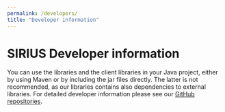```yaml
---
permalink: /developers/
title: "Developer information"
---
```


# SIRIUS Developer information

You can use the libraries and the client libraries in your Java project,
either by using Maven or by including the jar files directly. The latter
is not recommended, as our libraries contains also dependencies to
external libraries. For detailed developer information please see our
[GitHub repositories](https://github.com/boecker-lab).

